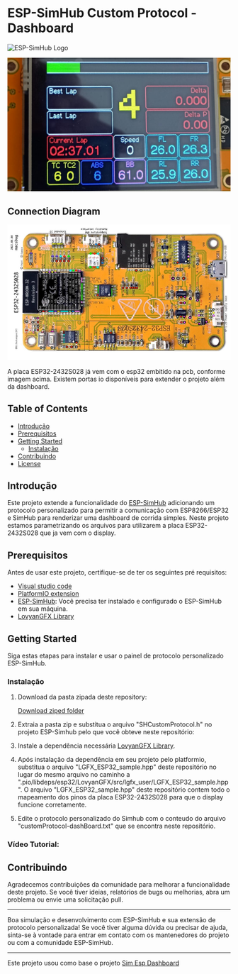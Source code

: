 # ESP-SimHub Custom Protocol - Dashboard

![ESP-SimHub Logo](https://www.simhubdash.com/wp-content/uploads/2017/09/gamehub-icon-small-text-1.png)

![screen-shot](https://github.com/Gambya/neo-racing-esp-simhub-dashboard/blob/main/assets/diplay_example01.jpg)

## Connection Diagram
![connection diagram](https://github.com/Gambya/neo-racing-esp-simhub-dashboard/blob/main/assets/esp32_display.png)

A placa ESP32-2432S028 já vem com o esp32 embitido na pcb, conforme imagem acima. Existem portas io disponíveis para extender o projeto além da dashboard.

## Table of Contents

- [Introdução](#introdução)
- [Prerequisitos](#prerequisitos)
- [Getting Started](#getting-started)
    - [Instalação](#instalação)
- [Contribuindo](#contribuindo)
- [License](#license)

## Introdução

Este projeto extende a funcionalidade do [ESP-SimHub](https://github.com/eCrowneEng/ESP-SimHub) adicionando um protocolo personalizado para permitir a comunicação com ESP8266/ESP32 e SimHub para renderizar uma dashboard de corrida simples. Neste projeto estamos parametrizando os arquivos para utilizarem a placa ESP32-2432S028 que ja vem com o display.

## Prerequisitos

Antes de usar este projeto, certifique-se de ter os seguintes pré requisitos:

- [Visual studio code](https://code.visualstudio.com/download)
- [PlatformIO extension](https://platformio.org/install/ide?install=vscode)
- [ESP-SimHub](https://github.com/eCrowneEng/ESP-SimHub): Você precisa ter instalado e configurado o ESP-SimHub em sua máquina.
- [LovyanGFX Library](https://github.com/lovyan03/LovyanGFX)

## Getting Started

Siga estas etapas para instalar e usar o painel de protocolo personalizado ESP-SimHub.

### Instalação

1. Download da pasta zipada deste repository:

   [Download ziped folder](https://github.com/Gambya/neo-racing-esp-simhub-dashboard/archive/refs/heads/main.zip)

2. Extraia a pasta zip e substitua o arquivo "SHCustomProtocol.h" no projeto ESP-Simhub pelo que você obteve neste repositório:

3. Instale a dependência necessária [LovyanGFX Library](https://github.com/lovyan03/LovyanGFX).

4. Após instalação da dependência em seu projeto pelo platformio, substitua o arquivo "LGFX_ESP32_sample.hpp" deste repositório no lugar do mesmo arquivo no caminho a ".pio/libdeps/esp32/LovyanGFX/src/lgfx_user/LGFX_ESP32_sample.hpp". O arquivo "LGFX_ESP32_sample.hpp" deste repositório contem todo o mapeamento dos pinos da placa ESP32-2432S028 para que o display funcione corretamente.

5. Edite o protocolo personalizado do Simhub com o conteudo do arquivo "customProtocol-dashBoard.txt" que se encontra neste repositório.

### Vídeo Tutorial:



## Contribuindo

Agradecemos contribuições da comunidade para melhorar a funcionalidade deste projeto. Se você tiver ideias, relatórios de bugs ou melhorias, abra um problema ou envie uma solicitação pull.

---

Boa simulação e desenvolvimento com ESP-SimHub e sua extensão de protocolo personalizada! Se você tiver alguma dúvida ou precisar de ajuda, sinta-se à vontade para entrar em contato com os mantenedores do projeto ou com a comunidade ESP-SimHub.

---

Este projeto usou como base o projeto [Sim Esp Dashboard](https://github.com/MoemenMostafa/simhub-esp-dashboard)
